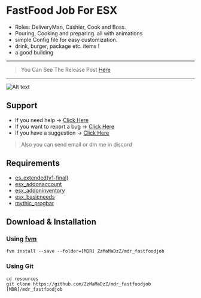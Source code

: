 # FastFood Job For ESX
* Roles: DeliveryMan, Cashier, Cook and Boss.
* Pouring, Cooking and preparing. all with animations
* simple Config file for easy customization.
* drink, burger, package etc. items !
* a good building
***
> You Can See The Release Post [Here]()
***
![Alt text](https://i.imgur.com/kkciLLl.jpeg)

## Support
- If you need help -> [Click Here]()
- If you want to report a bug -> [Click Here]()
- If you have a suggestion -> [Click Here]()
> Also you can send email or dm me in discord

## Requirements
- [es_extended(v1-final)](https://github.com/ESX-Org/es_extended/tree/v1-final)
- [esx_addonaccount](https://github.com/ESX-Org/esx_addonaccount)
- [esx_addoninventory](https://github.com/ESX-Org/esx_addoninventory)
- [esx_basicneeds](https://github.com/ESX-Org/esx_basicneeds)
- [mythic_progbar](https://github.com/HalCroves/mythic_progbar)

## Download & Installation
### Using [fvm](https://github.com/qlaffont/fvm-installer)
    fvm install --save --folder=[MDR] ZzMaMaDzZ/mdr_fastfoodjob
### Using Git
    cd resources
    git clone https://github.com/ZzMaMaDzZ/mdr_fastfoodjob [MDR]/mdr_fastfoodjob
